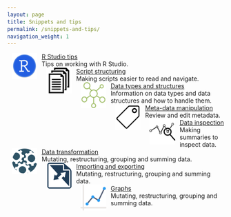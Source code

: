 ```yaml
---
layout: page
title: Snippets and tips
permalink: /snippets-and-tips/
navigation_weight: 1
---
```


<div class="boxed_page">
<img src="/_pages/snippets-and-tips/r-studio-tips.png" alt="Image text" style="margin: 0px 10px" width="60" height="60" align="left"/>
<a href="/r-studio-tips/">R Studio tips</a><br>
Tips on working with R Studio.
<br>
</div>

<div class="boxed_page">
<img src="/_pages/snippets-and-tips/script-structuring.png" alt="Image text" style="margin: 0px 10px" width="60" height="60" align="left"/>
<a href="/script-structuring/">Script structuring</a><br>
Making scripts easier to read and navigate.
<br>
</div>

<div class="boxed_page">
<img src="/_pages/snippets-and-tips/data-types.png" alt="Image text" style="margin: 0px 10px" width="60" height="60" align="left"/>
<a href="/data-types/">Data types and structures</a><br>
Information on data types and data structures and how to handle them.
<br>
</div>

<div class="boxed">
<img src="/_pages/snippets-and-tips/meta-data.png" alt="Image text" style="margin: 0px 10px" width="60" height="60" align="left"/>
<a href="/meta-data-manipulation/">Meta-data manipulation</a><br>
Review and edit metadata.
<br>
</div>

<div class="boxed">
<img src="/_pages/snippets-and-tips/data-inspection.png" alt="Image text" style="margin: 0px 10px" width="60" height="60" align="left"/>
<a href="/meta-data-manipulation/">Data inspection</a><br>
Making summaries to inspect data.
<br>
</div>

<div class="boxed">
<img src="/_pages/snippets-and-tips/data-transformation.png" alt="Image text" style="margin: 0px 10px" width="60" height="60" align="left"/>
<a href="/script-structuring/">Data transformation</a><br>
Mutating, restructuring, grouping and summing data.
<br>
</div>

<div class="boxed">
<img src="/_pages/snippets-and-tips/importing-exporting.png" alt="Image text" style="margin: 0px 10px" width="60" height="60" align="left"/>
<a href="/importing-exporting/">Importing and exporting</a><br>
Mutating, restructuring, grouping and summing data.
<br>
</div>

<div class="boxed">
<img src="/_pages/snippets-and-tips/graphs.png" alt="Image text" style="margin: 0px 10px" width="60" height="60" align="left"/>
<a href="/graphs/">Graphs</a><br>
Mutating, restructuring, grouping and summing data.
<br>
</div>

<br><br><br><br>